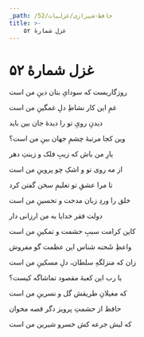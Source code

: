 ```yaml
---
_path: /حافظ-شیرازی/غزلیات/52
title: >-
    غزل شمارهٔ ۵۲
---
```

# غزل شمارهٔ ۵۲

<div class="b" id="bn1"><div class="m1"><p>روزگاریست که سودایِ بتان دینِ من است</p></div>
<div class="m2"><p>غمِ این کار نشاطِ دلِ غمگینِ من است</p></div></div>
<div class="b" id="bn2"><div class="m1"><p>دیدنِ رویِ تو را دیدهٔ جان بین باید</p></div>
<div class="m2"><p>وین کجا مرتبهٔ چشمِ جهان بینِ من است؟</p></div></div>
<div class="b" id="bn3"><div class="m1"><p>یارِ من باش که زیبِ فلک و زینتِ دهر</p></div>
<div class="m2"><p>از مه روی تو و اشکِ چو پروینِ من است</p></div></div>
<div class="b" id="bn4"><div class="m1"><p>تا مرا عشقِ تو تعلیمِ سخن گفتن کرد</p></div>
<div class="m2"><p>خلق را وردِ زبان مدحت و تحسینِ من است</p></div></div>
<div class="b" id="bn5"><div class="m1"><p>دولت فقر خدایا به من ارزانی دار</p></div>
<div class="m2"><p>کاین کرامت سببِ حشمت و تمکینِ من است</p></div></div>
<div class="b" id="bn6"><div class="m1"><p>واعظِ شَحنه شناس این عظمت گو مفروش</p></div>
<div class="m2"><p>زان که منزلگهِ سلطان، دلِ مسکینِ من است</p></div></div>
<div class="b" id="bn7"><div class="m1"><p>یا رب این کعبهٔ مقصود تماشاگه کیست؟</p></div>
<div class="m2"><p>که مغیلانِ طریقش گل و نسرینِ من است</p></div></div>
<div class="b" id="bn8"><div class="m1"><p>حافظ از حشمتِ پرویز دگر قصه مخوان</p></div>
<div class="m2"><p>که لبش جرعه کش خسرو شیرین من است</p></div></div>
